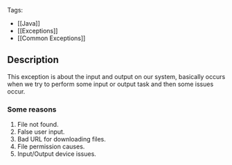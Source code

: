 Tags:
- [[Java]]
- [[Exceptions]]
- [[Common Exceptions]]
## Description 
This exception is about the input and output on our system, basically occurs when we try to perform some input or output task and then some issues occur.

### Some reasons
1. File not found.
2. False user input.
3. Bad URL for downloading files.
4. File permission causes.
5. Input/Output device issues.